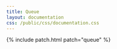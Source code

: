 ```yaml
---
title: Queue
layout: documentation
css: /public/css/documentation.css
---
```


{% include patch.html patch="queue" %}


